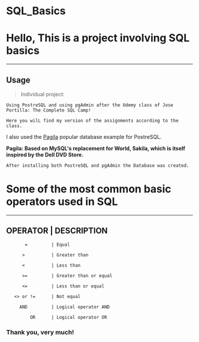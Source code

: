 # SQL_Basics

# Hello, This is a project involving SQL basics
----

## Usage

> Individual project:

    Using PostreSQL and using pgAdmin after the Udemy class of Jose Portilla: The Complete SQL Camp!
    
    Here you wilL find my version of the assignments according to the class.  

I also used the [Pagila](https://wiki.postgresql.org/wiki/Sample_Databases) popular database example for PostreSQL. 

**Pagila: Based on MySQL's replacement for World, Sakila, which is itself inspired by the Dell DVD Store.**


    After installing both PostreSQL and pgAdmin the Database was created.



# Some of the most common basic operators used in SQL

----

OPERATOR                        |  DESCRIPTION               
----

           =         | Equal 
          
          >          | Greater than 
          
          <          | Less than 

          >=         | Greater than or equal 

          <=         | Less than or equal 

       <> or !=      | Not equal 

         AND         | Logical operator AND

             OR      | Logical operator OR


### Thank you, very much!  
